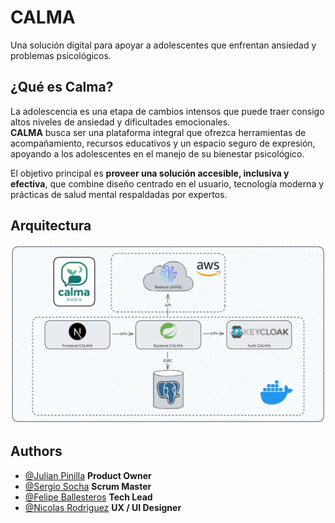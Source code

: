 # CALMA
Una solución digital para apoyar a adolescentes que enfrentan ansiedad y problemas psicológicos.


## ¿Qué es Calma?
La adolescencia es una etapa de cambios intensos que puede traer consigo altos niveles de ansiedad y dificultades emocionales.  
**CALMA** busca ser una plataforma integral que ofrezca herramientas de acompañamiento, recursos educativos y un espacio seguro de expresión, apoyando a los adolescentes en el manejo de su bienestar psicológico.

El objetivo principal es **proveer una solución accesible, inclusiva y efectiva**,
que combine diseño centrado en el usuario, tecnología moderna y prácticas de salud mental respaldadas por expertos.


## Arquitectura
![arquitectura-calma.png](img/arquitectura-calma.png "Arquitectura")


## Authors
- [@Julian Pinilla](https://www.github.com/julianpiav) **Product Owner**
- [@Sergio Socha](https://www.github.com/sergiosocha) **Scrum Master**
- [@Felipe Ballesteros](https://www.github.com/pipe1408) **Tech Lead**
- [@Nicolas Rodriguez](https://www.github.com/nicorodri18) **UX / UI Designer**
